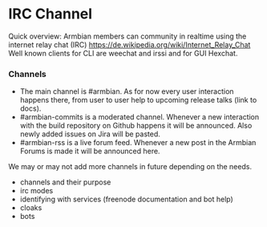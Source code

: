 # IRC Channel

Quick overview:
Armbian members can community in realtime using the internet relay chat (IRC)
https://de.wikipedia.org/wiki/Internet_Relay_Chat
Well known clients for CLI are weechat and irssi and for GUI Hexchat.

### Channels

- The main channel is #armbian. As for now every user interaction happens there, from user to user help to upcoming release talks (link to docs).
-  #armbian-commits is a moderated channel. Whenever a new interaction with the build repository on Github happens it will be announced. Also newly added issues on Jira will be pasted.
- #armbian-rss is a live forum feed. Whenever a new post in the Armbian Forums is made it will be announced here.

We may or may not add more channels in future depending on the needs.




- channels and their purpose
- irc modes
- identifying with services (freenode documentation and bot help)
- cloaks
- bots
